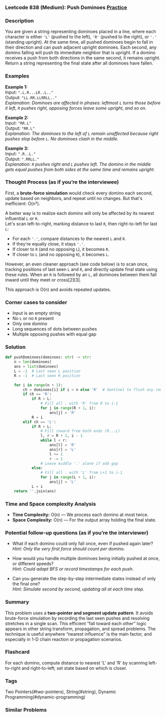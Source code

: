 ### Leetcode 838 (Medium): Push Dominoes [Practice](https://leetcode.com/problems/push-dominoes)

### Description  
You are given a string representing dominoes placed in a line, where each character is either `'L'` (pushed to the left), `'R'` (pushed to the right), or `'.'` (standing upright). At the same time, all pushed dominoes begin to fall in their direction and can push adjacent upright dominoes. Each second, any domino falling will push its immediate neighbor that is upright. If a domino receives a push from both directions in the same second, it remains upright. Return a string representing the final state after all dominoes have fallen.

### Examples  

**Example 1:**  
Input: `".L.R...LR..L.."`  
Output: `"LL.RR.LLRRLL.."`  
*Explanation: Dominoes are affected in phases: leftmost `L` turns those before it left, `R` pushes right, opposing forces leave some upright, and so on.*

**Example 2:**  
Input: `"RR.L"`  
Output: `"RR.L"`  
*Explanation: The dominoes to the left of `L` remain unaffected because right pushes stop before `L`. No dominoes clash in the middle.*

**Example 3:**  
Input: `".R..L."`  
Output: `".RRLL."`  
*Explanation: `R` pushes right and `L` pushes left. The domino in the middle gets equal pushes from both sides at the same time and remains upright.*

### Thought Process (as if you’re the interviewee)  
First, a **brute-force simulation** would check every domino each second, update based on neighbors, and repeat until no changes. But that's inefficient: O(n²).

A better way is to realize each domino will only be affected by its nearest influential `L` or `R`.  
Let's scan left-to-right, marking distance to last `R`, then right-to-left for last `L`:

- For each `'.'`, compare distances to the nearest `L` and `R`. 
- If they're equally close, it stays `'.'`.
- If closer to `R` (and no opposing `L`), it becomes `R`.
- If closer to `L` (and no opposing `R`), it becomes `L`.

However, an even cleaner approach (see code below) is to scan once, tracking positions of last seen `L` and `R`, and directly update final state using these rules. When an `R` is followed by an `L`, all dominoes between them fall inward until they meet or cross[2][3].

This approach is O(n) and avoids repeated updates.

### Corner cases to consider  
- Input is an empty string
- No `L` or no `R` present
- Only one domino
- Long sequences of dots between pushes
- Multiple opposing pushes with equal gap

### Solution

```python
def pushDominoes(dominoes: str) -> str:
    n = len(dominoes)
    ans = list(dominoes)
    L = -1  # Last seen L position
    R = -1  # Last seen R position
    
    for i in range(n + 1):
        ch = dominoes[i] if i < n else 'R'  # Sentinel to flush any remaining 'R's
        if ch == 'R':
            if R > L:
                # Fill all . with 'R' from R to i-1
                for j in range(R + 1, i):
                    ans[j] = 'R'
            R = i
        elif ch == 'L':
            if R > L:
                # Fill inward from both ends (R...L)
                l, r = R + 1, i - 1
                while l < r:
                    ans[l] = 'R'
                    ans[r] = 'L'
                    l += 1
                    r -= 1
                # Leave middle '.' alone if odd gap
            else:
                # Fill all . with 'L' from L+1 to i-1
                for j in range(L + 1, i):
                    ans[j] = 'L'
            L = i
    return ''.join(ans)
```

### Time and Space complexity Analysis  

- **Time Complexity:** O(n) — We process each domino at most twice.
- **Space Complexity:** O(n) — For the output array holding the final state.

### Potential follow-up questions (as if you’re the interviewer)  

- What if each domino could only fall once, even if pushed again later?  
  *Hint: Only the very first force should count per domino.*

- How would you handle multiple dominoes being initially pushed at once, or different speeds?  
  *Hint: Could adapt BFS or record timestamps for each push.*

- Can you generate the step-by-step intermediate states instead of only the final one?  
  *Hint: Simulate second by second, updating all at each time step.*

### Summary
This problem uses a **two-pointer and segment update pattern**. It avoids brute-force simulation by recording the last seen pushes and resolving stretches in a single scan. This efficient “fall toward each other” logic appears in other string transform, propagation, and spread problems. The technique is useful anywhere “nearest influence” is the main factor, and especially in 1-D chain reaction or propagation scenarios.


### Flashcard
For each domino, compute distance to nearest 'L' and 'R' by scanning left-to-right and right-to-left; set state based on which is closer.

### Tags
Two Pointers(#two-pointers), String(#string), Dynamic Programming(#dynamic-programming)

### Similar Problems
